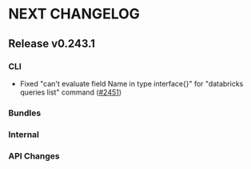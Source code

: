 # NEXT CHANGELOG

## Release v0.243.1

### CLI
* Fixed "can't evaluate field Name in type interface{}" for "databricks queries list" command ([#2451](https://github.com/databricks/cli/pull/2451))

### Bundles

### Internal

### API Changes

